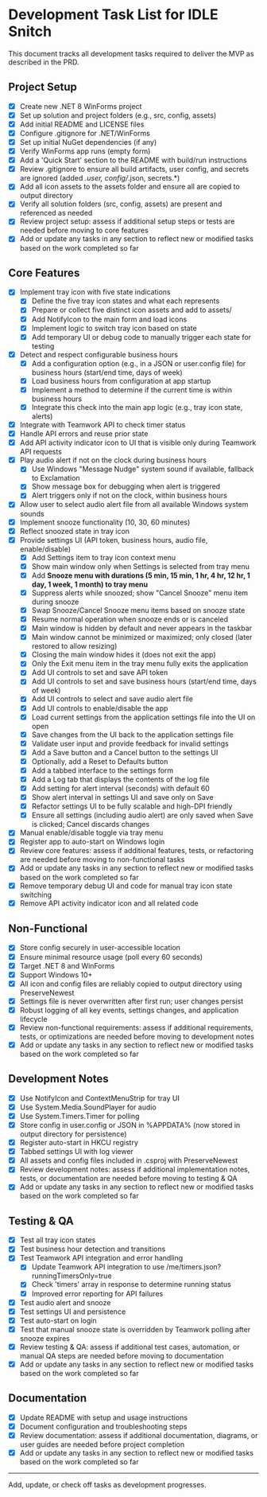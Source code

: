 # Development Task List for IDLE Snitch

This document tracks all development tasks required to deliver the MVP as described in the PRD.

## Project Setup
- [x] Create new .NET 8 WinForms project
- [x] Set up solution and project folders (e.g., src, config, assets)
- [x] Add initial README and LICENSE files
- [x] Configure .gitignore for .NET/WinForms
- [x] Set up initial NuGet dependencies (if any)
- [x] Verify WinForms app runs (empty form)
- [x] Add a 'Quick Start' section to the README with build/run instructions
- [x] Review .gitignore to ensure all build artifacts, user config, and secrets are ignored (added *.user, config/*.json, secrets.*)
- [x] Add all icon assets to the assets folder and ensure all are copied to output directory
- [x] Verify all solution folders (src, config, assets) are present and referenced as needed
- [x] Review project setup: assess if additional setup steps or tests are needed before moving to core features
- [x] Add or update any tasks in any section to reflect new or modified tasks based on the work completed so far

## Core Features
- [x] Implement tray icon with five state indications
    - [x] Define the five tray icon states and what each represents
    - [x] Prepare or collect five distinct icon assets and add to assets/
    - [x] Add NotifyIcon to the main form and load icons
    - [x] Implement logic to switch tray icon based on state
    - [x] Add temporary UI or debug code to manually trigger each state for testing
- [x] Detect and respect configurable business hours
    - [x] Add a configuration option (e.g., in a JSON or user.config file) for business hours (start/end time, days of week)
    - [x] Load business hours from configuration at app startup
    - [x] Implement a method to determine if the current time is within business hours
    - [x] Integrate this check into the main app logic (e.g., tray icon state, alerts)
- [x] Integrate with Teamwork API to check timer status
- [x] Handle API errors and reuse prior state
- [x] Add API activity indicator icon to UI that is visible only during Teamwork API requests
- [x] Play audio alert if not on the clock during business hours
    - [x] Use Windows "Message Nudge" system sound if available, fallback to Exclamation
    - [x] Show message box for debugging when alert is triggered
    - [x] Alert triggers only if not on the clock, within business hours
- [x] Allow user to select audio alert file from all available Windows system sounds
- [x] Implement snooze functionality (10, 30, 60 minutes)
- [x] Reflect snoozed state in tray icon
- [x] Provide settings UI (API token, business hours, audio file, enable/disable)
    - [x] Add Settings item to tray icon context menu
    - [x] Show main window only when Settings is selected from tray menu
    - [x] Add **Snooze menu with durations (5 min, 15 min, 1 hr, 4 hr, 12 hr, 1 day, 1 week, 1 month) to tray menu**
    - [x] Suppress alerts while snoozed; show "Cancel Snooze" menu item during snooze
    - [x] Swap Snooze/Cancel Snooze menu items based on snooze state
    - [x] Resume normal operation when snooze ends or is canceled
    - [x] Main window is hidden by default and never appears in the taskbar
    - [x] Main window cannot be minimized or maximized; only closed (later restored to allow resizing)
    - [x] Closing the main window hides it (does not exit the app)
    - [x] Only the Exit menu item in the tray menu fully exits the application
    - [x] Add UI controls to set and save API token
    - [x] Add UI controls to set and save business hours (start/end time, days of week)
    - [x] Add UI controls to select and save audio alert file
    - [x] Add UI controls to enable/disable the app
    - [x] Load current settings from the application settings file into the UI on open
    - [x] Save changes from the UI back to the application settings file
    - [x] Validate user input and provide feedback for invalid settings
    - [x] Add a Save button and a Cancel button to the settings UI
    - [x] Optionally, add a Reset to Defaults button
    - [x] Add a tabbed interface to the settings form
    - [x] Add a Log tab that displays the contents of the log file
    - [x] Add setting for alert interval (seconds) with default 60
    - [x] Show alert interval in settings UI and save only on Save
    - [x] Refactor settings UI to be fully scalable and high-DPI friendly
    - [x] Ensure all settings (including audio alert) are only saved when Save is clicked; Cancel discards changes
- [x] Manual enable/disable toggle via tray menu
- [x] Register app to auto-start on Windows login
- [x] Review core features: assess if additional features, tests, or refactoring are needed before moving to non-functional tasks
- [x] Add or update any tasks in any section to reflect new or modified tasks based on the work completed so far
- [x] Remove temporary debug UI and code for manual tray icon state switching
- [x] Remove API activity indicator icon and all related code

## Non-Functional
- [x] Store config securely in user-accessible location
- [x] Ensure minimal resource usage (poll every 60 seconds)
- [x] Target .NET 8 and WinForms
- [x] Support Windows 10+
- [x] All icon and config files are reliably copied to output directory using PreserveNewest
- [x] Settings file is never overwritten after first run; user changes persist
- [x] Robust logging of all key events, settings changes, and application lifecycle
- [x] Review non-functional requirements: assess if additional requirements, tests, or optimizations are needed before moving to development notes
- [x] Add or update any tasks in any section to reflect new or modified tasks based on the work completed so far

## Development Notes
- [x] Use NotifyIcon and ContextMenuStrip for tray UI
- [x] Use System.Media.SoundPlayer for audio
- [x] Use System.Timers.Timer for polling
- [x] Store config in user.config or JSON in %APPDATA% (now stored in output directory for persistence)
- [x] Register auto-start in HKCU registry
- [x] Tabbed settings UI with log viewer
- [x] All assets and config files included in .csproj with PreserveNewest
- [x] Review development notes: assess if additional implementation notes, tests, or documentation are needed before moving to testing & QA
- [x] Add or update any tasks in any section to reflect new or modified tasks based on the work completed so far

## Testing & QA
- [x] Test all tray icon states
- [x] Test business hour detection and transitions
- [x] Test Teamwork API integration and error handling
    - [x] Update Teamwork API integration to use /me/timers.json?runningTimersOnly=true
    - [x] Check 'timers' array in response to determine running status
    - [x] Improved error reporting for API failures
- [x] Test audio alert and snooze
- [x] Test settings UI and persistence
- [x] Test auto-start on login
- [x] Test that manual snooze state is overridden by Teamwork polling after snooze expires
- [x] Review testing & QA: assess if additional test cases, automation, or manual QA steps are needed before moving to documentation
- [x] Add or update any tasks in any section to reflect new or modified tasks based on the work completed so far

## Documentation
- [x] Update README with setup and usage instructions
- [x] Document configuration and troubleshooting steps
- [x] Review documentation: assess if additional documentation, diagrams, or user guides are needed before project completion
- [x] Add or update any tasks in any section to reflect new or modified tasks based on the work completed so far

---
Add, update, or check off tasks as development progresses.
